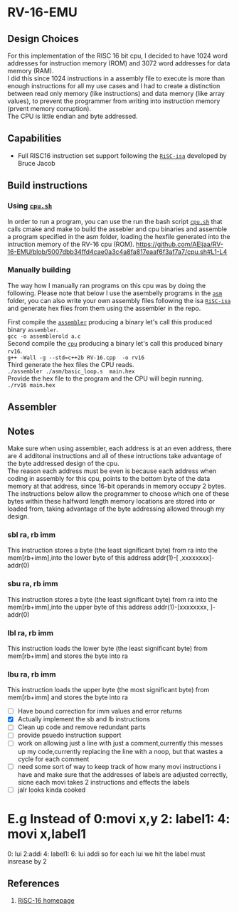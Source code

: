 # RV-16-EMU

## Design Choices
For this implementation of the RISC 16 bit cpu, I decided to have 1024 word addresses for instruction memory (ROM) and 3072 word addresses for data memory (RAM).<br/>
I did this since 1024 instructions in a assembly file to execute is more than enough instructions for all my use cases and I had to create a distinction between read only memory (like instructions) and data memory (like array values), to prevent the programmer from writing into instruction memory (prvent memory corruption).<br/>
The CPU is little endian and byte addressed.

## Capabilities
- Full RISC16 instruction set support following the [`RiSC-isa`](./docs/RiSC-isa.pdf) developed by Bruce Jacob

## Build instructions
### Using [`cpu.sh`](./cpu.sh)

In order to run a program, you can use the run the bash script [`cpu.sh`](./cpu.sh) that calls cmake and make to build the assebler and cpu binaries and assemble a program specified in the asm folder, loading the hexfile generated into the intruction memory of the RV-16 cpu (ROM).
https://github.com/AEljaa/RV-16-EMU/blob/5007dbb34ffd4cae0a3c4a8fa817eaaf6f3af7a7/cpu.sh#L1-L4

### Manually building

The way how I manually ran programs on this cpu was by doing the following. Please note that below I use the asembelly programs in the [`asm`](./asm/) folder, you can also write your own assembly files following the isa [`RiSC-isa`](./docs/RiSC-isa.pdf) and generate hex files from them using the assembler in the repo.<br/>

First compile the [`assembler`](./a.c) producing a binary let's call this produced binary `assembler`.<br/>
`gcc -o assemblerold a.c`<br/>
Second compile the [`cpu`](./RV-16.cpp) producing a binary let's call this produced binary `rv16`.<br/>
`g++ -Wall -g --std=c++2b RV-16.cpp  -o rv16` <br/>
Third generate the hex files the CPU reads.<br/>
`./assembler ./asm/basic_loop.s  main.hex`<br/>
Provide the hex file to the program and the CPU will begin running.<br/>
`./rv16 main.hex`

## Assembler
## Notes
Make sure when using assembler, each address is at an even address, there are 4 additonal instructions and all of these intructions take advantage of the byte addressed design of the cpu.<br/>
The reason each address must be even is because each address when coding in assembly for this cpu, points to the bottom byte of the data memory at that address, since 16-bit operands in memory occupy 2 bytes.
The instructions below allow the programmer to choose which one of these bytes within these halfword length memory locations are stored into or loaded from, taking advantage of the byte addressing allowed through my design.
###  sbl ra, rb imm
This instruction stores a byte (the least significant byte) from ra into the mem[rb+imm],into the lower byte of this address addr(1)-[ ,xxxxxxxx]-addr(0)
###  sbu ra, rb imm
This instruction stores a byte (the least significant byte) from ra into the mem[rb+imm],into the upper byte of this address addr(1)-[xxxxxxxx, ]-addr(0)
###  lbl ra, rb imm
This instruction loads the lower byte (the least significant byte) from mem[rb+imm] and stores the byte into ra
###  lbu ra, rb imm
This instruction loads the upper byte (the most significant byte) from mem[rb+imm] and stores the byte into ra


- [ ] Have bound correction for imm values and error returns
- [x] Actually implement the sb and lb instructions
- [ ] Clean up code and remove redundant parts
- [ ] provide psuedo instruction support
- [ ] work on allowing just a line with just a comment,currently this messes up my code,currently replacing the line with a noop, but that wastes a cycle for each comment 
- [ ] need some sort of way to keep track of how many movi instructions i have and make sure that the addresses of labels are adjusted correctly, sicne each movi takes 2 instructions and effects the labels
- [ ] jalr looks kinda cooked

E.g
Instead of
0:movi x,y
2: label1:
4: movi x,label1
=======
0: lui
2:addi
4: label1:
6: lui
addi 
so for each lui we hit the label must insrease by 2



## References
1) [RiSC-16 homepage](https://user.eng.umd.edu/~blj/RiSC/)
